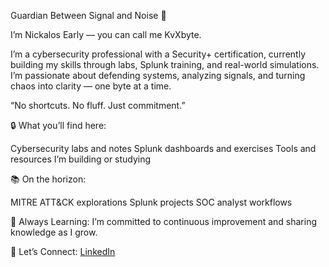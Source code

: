 Guardian Between Signal and Noise 👋

I’m Nickalos Early — you can call me KvXbyte.

I’m a cybersecurity professional with a Security+ certification, currently building my skills through labs, Splunk training, and real-world simulations. I’m passionate about defending systems, analyzing signals, and turning chaos into clarity — one byte at a time.

“No shortcuts. No fluff. Just commitment.”

🔒 What you’ll find here:

Cybersecurity labs and notes
Splunk dashboards and exercises
Tools and resources I’m building or studying

📚 On the horizon:

MITRE ATT&CK explorations
Splunk projects
SOC analyst workflows

🎯 Always Learning:
I’m committed to continuous improvement and sharing knowledge as I grow.

🤝 Let’s Connect: [LinkedIn](https://www.linkedin.com/in/nickalos-early-12755135b/)
